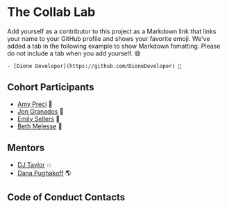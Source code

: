 # The Collab Lab

Add yourself as a contributor to this project as a Markdown link that links your name to your GitHub profile and shows your favorite emoji. We've added a tab in the following example to show Markdown fomatting. Please do not include a tab when you add yourself. 😄

    - [Dione Developer](https://github.com/DioneDeveloper) 💅

## Cohort Participants

- [Amy Preci](https://github.com/Amy-Pr) 🦄
- [Jon Granados](https://github.com/jongranados) 🦉
- [Emily Sellers](https://github.com/emilysellers) 🌿
- [Beth Melesse](https://github.com/bethmelmtv) 💖

## Mentors

- [DJ Taylor](https://github.com/djtaylor8) 💥
- [Dana Pughakoff](https://github.com/danainjax) 🌎

## Code of Conduct Contacts

